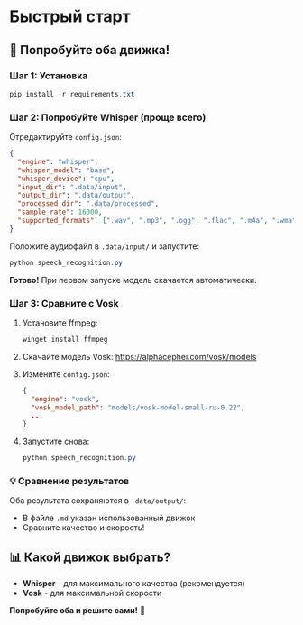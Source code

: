 # Быстрый старт

## 🚀 Попробуйте оба движка!

### Шаг 1: Установка

```powershell
pip install -r requirements.txt
```

### Шаг 2: Попробуйте Whisper (проще всего)

Отредактируйте `config.json`:
```json
{
  "engine": "whisper",
  "whisper_model": "base",
  "whisper_device": "cpu",
  "input_dir": ".data/input",
  "output_dir": ".data/output",
  "processed_dir": ".data/processed",
  "sample_rate": 16000,
  "supported_formats": [".wav", ".mp3", ".ogg", ".flac", ".m4a", ".wma", ".aac"]
}
```

Положите аудиофайл в `.data/input/` и запустите:
```powershell
python speech_recognition.py
```

**Готово!** При первом запуске модель скачается автоматически.

### Шаг 3: Сравните с Vosk

1. Установите ffmpeg:
   ```powershell
   winget install ffmpeg
   ```

2. Скачайте модель Vosk: https://alphacephei.com/vosk/models

3. Измените `config.json`:
   ```json
   {
     "engine": "vosk",
     "vosk_model_path": "models/vosk-model-small-ru-0.22",
     ...
   }
   ```

4. Запустите снова:
   ```powershell
   python speech_recognition.py
   ```

### 💡 Сравнение результатов

Оба результата сохраняются в `.data/output/`:
- В файле `.md` указан использованный движок
- Сравните качество и скорость!

## 📊 Какой движок выбрать?

- **Whisper** - для максимального качества (рекомендуется)
- **Vosk** - для максимальной скорости

**Попробуйте оба и решите сами!** 🎯







